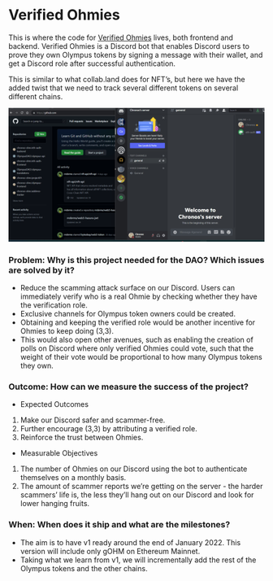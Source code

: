 # Verified Ohmies

This is where the code for [Verified Ohmies](https://www.notion.so/olympusdao/Active-Projects-703c573f1fdc42af95035fce2dca2321?p=62e7d754a50140e3a7f5775efff3089d) lives, both frontend and backend. Verified Ohmies is a Discord bot that enables Discord users to prove they own Olympus tokens by signing a message with their wallet, and get a Discord role after successful authentication.

This is similar to what collab.land does for NFT’s, but here we have the added twist that we need to track several different tokens on several different chains.

![Verified Ohmies Front-End Demo](assets/images/verified-ohmies-demo.gif)

### Problem: Why is this project needed for the DAO? Which issues are solved by it?

- Reduce the scamming attack surface on our Discord. Users can immediately verify who is a real Ohmie by checking whether they have the verification role.
- Exclusive channels for Olympus token owners could be created.
- Obtaining and keeping the verified role would be another incentive for Ohmies to keep doing (3,3).
- This would also open other avenues, such as enabling the creation of polls on Discord where only verified Ohmies could vote, such that the weight of their vote would be proportional to how many Olympus tokens they own.

### Outcome: How can we measure the success of the project?

- Expected Outcomes
1. Make our Discord safer and scammer-free.
2. Further encourage (3,3) by attributing a verified role.
3. Reinforce the trust between Ohmies.

- Measurable Objectives
1. The number of Ohmies on our Discord using the bot to authenticate themselves on a monthly basis.
2. The amount of scammer reports we’re getting on the server - the harder scammers’ life is, the less they’ll hang out on our Discord and look for lower hanging fruits.

### When: When does it ship and what are the milestones?

- The aim is to have v1 ready around the end of January 2022. This version will include only gOHM on Ethereum Mainnet.
- Taking what we learn from v1, we will incrementally add the rest of the Olympus tokens and the other chains.